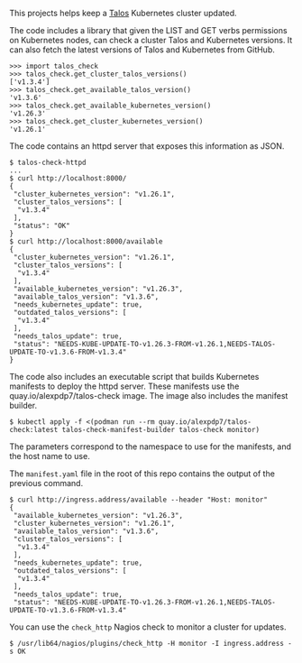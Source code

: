 This projects helps keep a [Talos](https://www.talos.dev/) Kubernetes cluster updated.

The code includes a library that given the LIST and GET verbs permissions on Kubernetes nodes, can check a cluster Talos and Kubernetes versions.
It can also fetch the latest versions of Talos and Kubernetes from GitHub.

```
>>> import talos_check
>>> talos_check.get_cluster_talos_versions()
['v1.3.4']
>>> talos_check.get_available_talos_version()
'v1.3.6'
>>> talos_check.get_available_kubernetes_version()
'v1.26.3'
>>> talos_check.get_cluster_kubernetes_version()
'v1.26.1'
```

The code contains an httpd server that exposes this information as JSON.

```
$ talos-check-httpd
...
$ curl http://localhost:8000/
{
 "cluster_kubernetes_version": "v1.26.1",
 "cluster_talos_versions": [
  "v1.3.4"
 ],
 "status": "OK"
}
$ curl http://localhost:8000/available
{
 "cluster_kubernetes_version": "v1.26.1",
 "cluster_talos_versions": [
  "v1.3.4"
 ],
 "available_kubernetes_version": "v1.26.3",
 "available_talos_version": "v1.3.6",
 "needs_kubernetes_update": true,
 "outdated_talos_versions": [
  "v1.3.4"
 ],
 "needs_talos_update": true,
 "status": "NEEDS-KUBE-UPDATE-TO-v1.26.3-FROM-v1.26.1,NEEDS-TALOS-UPDATE-TO-v1.3.6-FROM-v1.3.4"
}
```

The code also includes an executable script that builds Kubernetes manifests to deploy the httpd server.
These manifests use the quay.io/alexpdp7/talos-check image.
The image also includes the manifest builder.

```
$ kubectl apply -f <(podman run --rm quay.io/alexpdp7/talos-check:latest talos-check-manifest-builder talos-check monitor)
```

The parameters correspond to the namespace to use for the manifests, and the host name to use.

The `manifest.yaml` file in the root of this repo contains the output of the previous command.

```
$ curl http://ingress.address/available --header "Host: monitor"
{
 "available_kubernetes_version": "v1.26.3",
 "cluster_kubernetes_version": "v1.26.1",
 "available_talos_version": "v1.3.6",
 "cluster_talos_versions": [
  "v1.3.4"
 ],
 "needs_kubernetes_update": true,
 "outdated_talos_versions": [
  "v1.3.4"
 ],
 "needs_talos_update": true,
 "status": "NEEDS-KUBE-UPDATE-TO-v1.26.3-FROM-v1.26.1,NEEDS-TALOS-UPDATE-TO-v1.3.6-FROM-v1.3.4"
```

You can use the `check_http` Nagios check to monitor a cluster for updates.

```
$ /usr/lib64/nagios/plugins/check_http -H monitor -I ingress.address -s OK
```
